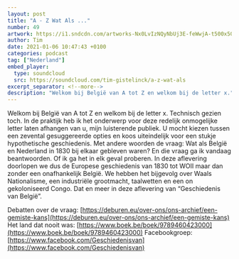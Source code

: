 ```yaml
---
layout: post
title: "A - Z Wat Als ..."
number: 49
artwork: https://i1.sndcdn.com/artworks-Nx0LvIzNQyNbUj3E-feWwjA-t500x500.jpg
author: Tim
date: 2021-01-06 10:47:43 +0100
categories: podcast
tag: ["Nederland"]
embed_player:
  type: soundcloud
  src: https://soundcloud.com/tim-gistelinck/a-z-wat-als
excerpt_separator: <!--more-->
description: "Welkom bij België van A tot Z en welkom bij de letter x."
---
```

Welkom bij België van A tot Z en welkom bij de letter x. Technisch gezien toch. In de praktijk heb ik het onderwerp voor deze redelijk onmogelijke letter laten afhangen van u, mijn luisterende publiek. U mocht kiezen tussen een zevental gesuggereerde opties en koos uiteindelijk voor een stukje hypothetische geschiedenis. Met andere woorden de vraag: Wat als België en Nederland in 1830 bij elkaar gebleven waren? En die vraag ga ik vandaag beantwoorden. Of ik ga het in elk geval proberen. In deze aflevering doorlopen we dus de Europese geschiedenis van 1830 tot WOII maar dan zonder een onafhankelijk België. We hebben het bijgevolg over Waals Nationalisme, een industriële grootmacht, taalwetten en een on gekoloniseerd Congo. Dat en meer in deze aflevering van “Geschiedenis van België”.

Debatten over de vraag: [https://deburen.eu/over-ons/ons-archief/een-gemiste-kans](https://deburen.eu/over-ons/ons-archief/een-gemiste-kans)
Het land dat nooit was: [https://www.boek.be/boek/9789460423000](https://www.boek.be/boek/9789460423000)
Facebookgroep: [https://www.facebook.com/Geschiedenisvan](https://www.facebook.com/Geschiedenisvan)